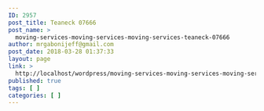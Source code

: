 ```yaml
---
ID: 2957
post_title: Teaneck 07666
post_name: >
  moving-services-moving-services-moving-services-teaneck-07666
author: mrgabonijeff@gmail.com
post_date: 2018-03-28 01:37:33
layout: page
link: >
  http://localhost/wordpress/moving-services-moving-services-moving-services-teaneck-07666/
published: true
tags: [ ]
categories: [ ]
---
```

